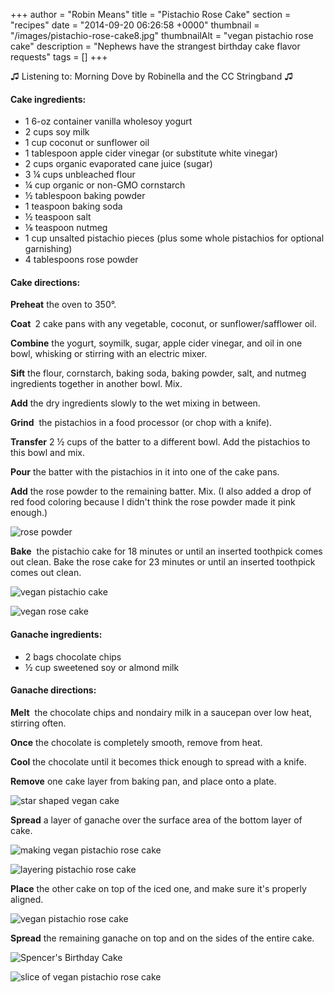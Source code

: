 +++
author = "Robin Means"
title = "Pistachio Rose Cake"
section = "recipes"
date = "2014-09-20 06:26:58 +0000"
thumbnail = "/images/pistachio-rose-cake8.jpg"
thumbnailAlt = "vegan pistachio rose cake"
description = "Nephews have the strangest birthday cake flavor requests"
tags = []
+++

♫&nbsp;Listening to: Morning Dove by Robinella and the CC Stringband ♫

#### Cake ingredients:

- 1 6-oz container vanilla wholesoy yogurt
- 2 cups soy milk
- 1 cup coconut or sunflower oil
- 1 tablespoon apple cider vinegar (or substitute white vinegar)
- 2 cups organic evaporated cane juice (sugar)
- 3 ¼ cups unbleached flour
- ¼ cup organic or non-GMO cornstarch
- ½&nbsp;tablespoon&nbsp;baking powder
- 1 teaspoon baking soda
- ½ teaspoon salt
- ⅛ teaspoon nutmeg
- 1 cup unsalted pistachio pieces (plus some whole pistachios for optional garnishing)
- 4 tablespoons rose powder

#### Cake directions:

**Preheat** the oven to 350°.

**Coat&nbsp;** 2 cake pans with any vegetable, coconut, or sunflower/safflower oil.

**Combine** the yogurt, soymilk, sugar, apple cider vinegar, and oil in one bowl, whisking or stirring with an electric mixer.

**Sift** the flour, cornstarch, baking soda, baking powder, salt, and nutmeg ingredients together in another bowl. Mix.

**Add** the dry ingredients slowly to the wet mixing in between.

**Grind** &nbsp;the pistachios in a food processor (or chop with a knife).

**Transfer** 2&nbsp;½ cups of the batter to a different bowl. Add the pistachios to this bowl and mix.

**Pour** the batter with the pistachios in it into one of the cake pans.

**Add** the rose powder to the remaining batter. Mix. (I also added a drop of red food coloring because I didn't think the rose powder made it pink enough.)

![rose powder](/images/rose-batter.jpg)

**Bake** &nbsp;the pistachio cake for 18 minutes or until an inserted toothpick comes out clean. Bake the rose cake for 23 minutes&nbsp;or until an inserted toothpick comes out clean.

![vegan pistachio cake](/images/pistachio-layer.jpg)

![vegan rose cake](/images/rose-layer.jpg)

#### Ganache ingredients:

- 2 bags chocolate chips
- ½ cup sweetened soy or almond milk

#### Ganache directions:

**Melt** &nbsp;the chocolate chips and nondairy milk in a saucepan over low heat, stirring often.

**Once** the chocolate is completely smooth, remove from heat.

**Cool** the chocolate until it becomes thick enough to spread with a knife.

**Remove** one cake layer from baking pan, and place onto a plate.

![star shaped vegan cake](/images/pistachio-rose-cake2.jpg)

**Spread** a layer of ganache over the surface area of the bottom layer of cake.

![making vegan pistachio rose cake](/images/pistachio-rose-cake3.jpg)

![layering pistachio rose cake](/images/pistachio-rose-cake4.jpg)

**Place** the other cake on top of the iced one, and make sure it's properly aligned.

![vegan pistachio rose cake](/images/pistachio-rose-cake5.jpg)

**Spread** the remaining ganache on top and on the sides of the entire cake.

![Spencer's Birthday Cake](/images/pistachio-rose-cake7.jpg)

![slice of vegan pistachio rose cake](/images/pistachio-rose-cake8.jpg)

